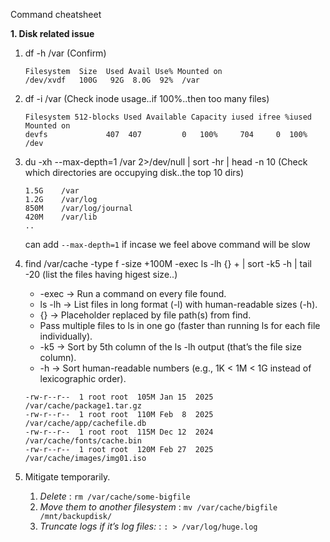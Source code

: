 Command cheatsheet

**1. Disk related issue**
 
 1. df -h /var (Confirm)
    ```
    Filesystem  Size  Used Avail Use% Mounted on
    /dev/xvdf   100G   92G  8.0G  92%  /var
    ```
 2. df -i /var (Check inode usage..if 100%..then too many files)
    ```
    Filesystem 512-blocks Used Available Capacity iused ifree %iused  Mounted on
    devfs             407  407         0   100%     704     0  100%   /dev
    ```
 3. du -xh --max-depth=1 /var 2>/dev/null | sort -hr | head -n 10 (Check which directories are occupying disk..the top 10 dirs)
    ```
    1.5G    /var
    1.2G    /var/log
    850M    /var/log/journal
    420M    /var/lib
    ..
    ```
    can add `--max-depth=1` if incase we feel above command will be slow
 4. find /var/cache -type f -size +100M -exec ls -lh {} + | sort -k5 -h | tail -20 (list the files having higest size..)
    + -exec → Run a command on every file found.
    + ls -lh → List files in long format (-l) with human-readable sizes (-h).
    + {} → Placeholder replaced by file path(s) from find.
    + Pass multiple files to ls in one go (faster than running ls for each file individually).
    + -k5 → Sort by 5th column of the ls -lh output (that’s the file size column).
    + -h → Sort human-readable numbers (e.g., 1K < 1M < 1G instead of lexicographic order).

    ```
    -rw-r--r--  1 root root  105M Jan 15  2025 /var/cache/package1.tar.gz
    -rw-r--r--  1 root root  110M Feb  8  2025 /var/cache/app/cachefile.db
    -rw-r--r--  1 root root  115M Dec 12  2024 /var/cache/fonts/cache.bin
    -rw-r--r--  1 root root  120M Feb 27  2025 /var/cache/images/img01.iso
    ```
 5. Mitigate temporarily.
    1. *Delete* : `rm /var/cache/some-bigfile`
    2. *Move them to another filesystem* : `mv /var/cache/bigfile /mnt/backupdisk/`
    3. *Truncate logs if it’s log files:* : `: > /var/log/huge.log`

 
